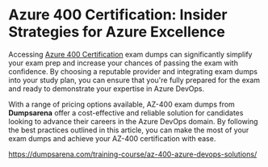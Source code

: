 # Azure 400 Certification: Insider Strategies for Azure Excellence

Accessing [Azure 400 Certification](https://dumpsarena.com/training-course/az-400-azure-devops-solutions/) exam dumps can significantly simplify your exam prep and increase your chances of passing the exam with confidence. By choosing a reputable provider and integrating exam dumps into your study plan, you can ensure that you're fully prepared for the exam and ready to demonstrate your expertise in Azure DevOps.

With a range of pricing options available, AZ-400 exam dumps from **Dumpsarena** offer a cost-effective and reliable solution for candidates looking to advance their careers in the Azure DevOps domain. By following the best practices outlined in this article, you can make the most of your exam dumps and achieve your AZ-400 certification with ease.


https://dumpsarena.com/training-course/az-400-azure-devops-solutions/

